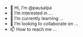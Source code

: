 - 👋 Hi, I’m @pausalpa
- 👀 I’m interested in ...
- 🌱 I’m currently learning ...
- 💞️ I’m looking to collaborate on ...
- 📫 How to reach me ...

<!---
pausalpa/pausalpa is a ✨ special ✨ repository because its `README.md` (this file) appears on your GitHub profile.
You can click the Preview link to take a look at your changes.
--->
